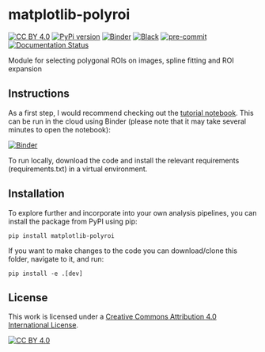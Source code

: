 # matplotlib-polyroi

[![CC BY 4.0][cc-by-shield]][cc-by]
[![PyPi version](https://badgen.net/pypi/v/matplotlib-polyroi/)](https://pypi.org/project/matplotlib-polyroi)
[![Binder](https://mybinder.org/badge_logo.svg)](https://mybinder.org/v2/gh/tsmbland/matplotlib-polyroi/HEAD?filepath=%2Fscripts/Demonstration.ipynb)
[![Black](https://img.shields.io/badge/code%20style-black-000000.svg)](https://github.com/psf/black)
[![pre-commit](https://img.shields.io/badge/pre--commit-enabled-brightgreen?logo=pre-commit&logoColor=white)](https://github.com/pre-commit/pre-commit)
[![Documentation Status](https://readthedocs.org/projects/matplotlib-polyroi/badge/?version=latest)](https://matplotlib-polyroi.readthedocs.io/en/latest/?badge=latest)

Module for selecting polygonal ROIs on images, spline fitting and ROI expansion

## Instructions

As a first step, I would recommend checking out the [tutorial notebook](https://nbviewer.org/github/tsmblad/matplotlib-polyroi/blob/master/scripts/Demonstration.ipynb). This can be run in the cloud using Binder (please note that it may take several minutes to open the notebook):

[![Binder](https://mybinder.org/badge_logo.svg)](https://mybinder.org/v2/gh/tsmbland/matplotlib-polyroi/HEAD?filepath=%2Fscripts/Demonstration.ipynb)

To run locally, download the code and install the relevant requirements (requirements.txt) in a virtual environment.

## Installation

To explore further and incorporate into your own analysis pipelines, you can install the package from PyPI using pip:

    pip install matplotlib-polyroi

If you want to make changes to the code you can download/clone this folder, navigate to it, and run:

    pip install -e .[dev]

## License

This work is licensed under a
[Creative Commons Attribution 4.0 International License][cc-by].

[![CC BY 4.0][cc-by-image]][cc-by]

[cc-by]: http://creativecommons.org/licenses/by/4.0/
[cc-by-image]: https://i.creativecommons.org/l/by/4.0/88x31.png
[cc-by-shield]: https://img.shields.io/badge/License-CC%20BY%204.0-lightgrey.svg
